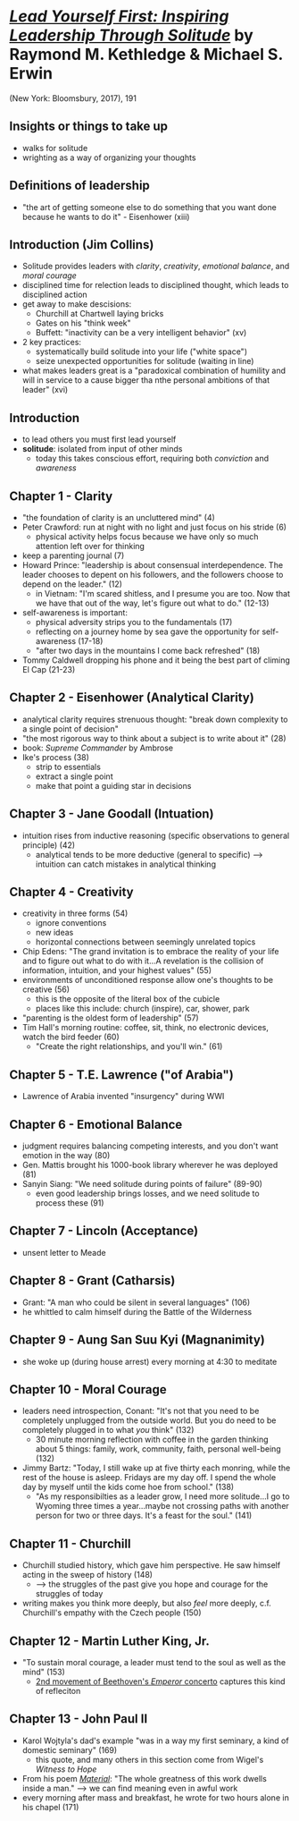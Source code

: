 # [*Lead Yourself First: Inspiring Leadership Through Solitude*](https://www.amazon.com/Lead-Yourself-First-Inspiring-Leadership/dp/1632866315/ref=sr_1_1?crid=20911MCXTRS4R&keywords=lead+yourself+first&qid=1552251041&s=gateway&sprefix=shadow+white+9%2F1%2Caps%2C167&sr=8-1) by Raymond M. Kethledge & Michael S. Erwin

(New York: Bloomsbury, 2017), 191

## Insights or things to take up
- walks for solitude
- wrighting as a way of organizing your thoughts


## Definitions of leadership
- "the art of getting someone else to do something that you want done because he wants to do it" - Eisenhower (xiii)


## Introduction (Jim Collins)
- Solitude provides leaders with *clarity*, *creativity*, *emotional balance*, and *moral courage*
- disciplined time for relection leads to disciplined thought, which leads to disciplined action
- get away to make descisions:
  - Churchill at Chartwell laying bricks
  - Gates on his "think week"
  - Buffett: "inactivity can be a very intelligent behavior" (xv)
- 2 key practices:
  - systematically build solitude into your life ("white space")
  - seize unexpected opportunities for solitude (waiting in line)
- what makes leaders great is a "paradoxical combination of humility and will in service to a cause bigger tha nthe personal ambitions of that leader" (xvi)


## Introduction
- to lead others you must first lead yourself
- **solitude**: isolated from input of other minds
  - today this takes conscious effort, requiring both *conviction* and *awareness*

## Chapter 1 - Clarity
- "the foundation of clarity is an uncluttered mind" (4)
- Peter Crawford: run at night with no light and just focus on his stride (6)
  - physical activity helps focus because we have only so much attention left over for thinking
- keep a parenting journal (7)
- Howard Prince: "leadership is about consensual interdependence. The leader chooses to depent on his followers, and the followers choose to depend on the leader." (12)
  - in Vietnam: "I'm scared shitless, and I presume you are too. Now that we have that out of the way, let's figure out what to do." (12-13)
- self-awareness is important:
  - physical adversity strips you to the fundamentals (17)
  - reflecting on a journey home by sea gave the opportunity for self-awareness (17-18)
  - "after two days in the mountains I come back refreshed" (18)
- Tommy Caldwell dropping his phone and it being the best part of climing El Cap (21-23)


## Chapter 2 - Eisenhower (Analytical Clarity)
- analytical clarity requires strenuous thought: "break down complexity to a single point of decision"
- "the most rigorous way to think about a subject is to write about it" (28)
- book: *Supreme Commander* by Ambrose
- Ike's process (38)
  - strip to essentials
  - extract a single point
  - make that point a guiding star in decisions


## Chapter 3 - Jane Goodall (Intuation)
- intuition rises from inductive reasoning (specific observations to general principle) (42)
  - analytical tends to be more deductive (general to specific) --> intuition can catch mistakes in analytical thinking


## Chapter 4 - Creativity
- creativity in three forms (54)
  - ignore conventions
  - new ideas
  - horizontal connections between seemingly unrelated topics
- Chip Edens: "The grand invitation is to embrace the reality of your life and to figure out what to do with it...A revelation is the collision of information, intuition, and your highest values" (55)
- environments of unconditioned response allow one's thoughts to be creative (56)
  - this is the opposite of the literal box of the cubicle
  - places like this include: church (inspire), car, shower, park
- "parenting is the oldest form of leadership" (57)
- Tim Hall's morning routine: coffee, sit, think, no electronic devices, watch the bird feeder (60)
  - "Create the right relationships, and you'll win." (61)


## Chapter 5 - T.E. Lawrence ("of Arabia")
- Lawrence of Arabia invented "insurgency" during WWI


## Chapter 6 - Emotional Balance 
- judgment requires balancing competing interests, and you don't want emotion in the way (80)
- Gen. Mattis brought his 1000-book library wherever he was deployed (81)
- Sanyin Siang: "We need solitude during points of failure" (89-90)
  - even good leadership brings losses, and we need solitude to process these (91)


## Chapter 7 - Lincoln (Acceptance)
- unsent letter to Meade 


## Chapter 8 - Grant (Catharsis)
- Grant: "A man who could be silent in several languages" (106)
- he whittled to calm himself during the Battle of the Wilderness


## Chapter 9 - Aung San Suu Kyi (Magnanimity)
- she woke up (during house arrest) every morning at 4:30 to meditate


## Chapter 10 - Moral Courage
- leaders need introspection, Conant: "It's not that you need to be completely unplugged from the outside world. But you do need to be completely plugged in to what *you* think" (132)
  - 30 minute morning reflection with coffee in the garden thinking about 5 things: family, work, community, faith, personal well-being (132)
- Jimmy Bartz: "Today, I still wake up at five thirty each monring, while the rest of the house is asleep. Fridays are my day off. I spend the whole day by myself until the kids come hoe from school." (138)
  - "As my responsibilties as a leader grow, I need more solitude...I go to Wyoming three times a year...maybe not crossing paths with another person for two or three days. It's a feast for the soul." (141)


## Chapter 11 - Churchill
- Churchill studied history, which gave him perspective. He saw himself acting in the sweep of history (148)
  - --> the struggles of the past give you hope and courage for the struggles of today
- writing makes you think more deeply, but also *feel* more deeply, c.f. Churchill's empathy with the Czech people (150)


## Chapter 12 - Martin Luther King, Jr.
- "To sustain moral courage, a leader must tend to the soul as well as the mind" (153)
  - [2nd movement of Beethoven's *Emperor* concerto](https://www.youtube.com/watch?v=MbrBQwRmd2I) captures this kind of refleciton


## Chapter 13 - John Paul II
- Karol Wojtyla's dad's example "was in a way my first seminary, a kind of domestic seminary" (169)
  - this quote, and many others in this section come from Wigel's *Witness to Hope*
- From his poem [*Material*](https://www.pbs.org/wgbh/pages/frontline/shows/pope/poems/): "The whole greatness of this work dwells inside a man." --> we can find meaning even in awful work
- every morning after mass and breakfast, he wrote for two hours alone in his chapel (171)
